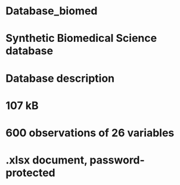 # Database_biomed
# Synthetic Biomedical Science database

# Database description
# 107 kB
# 600 observations of 26 variables
# .xlsx document, password-protected

